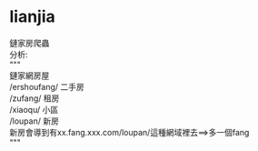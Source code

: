 # lianjia
鏈家房爬蟲<br/>
分析:<br/>
"""<br/>
鏈家網房屋<br/>
    /ershoufang/ 二手房<br/>
    /zufang/     租房<br/>
    /xiaoqu/     小區<br/>
    /loupan/     新房<br/>
    新房會導到有xx.fang.xxx.com/loupan/這種網域裡去==>多一個fang<br/>
"""<br/>
